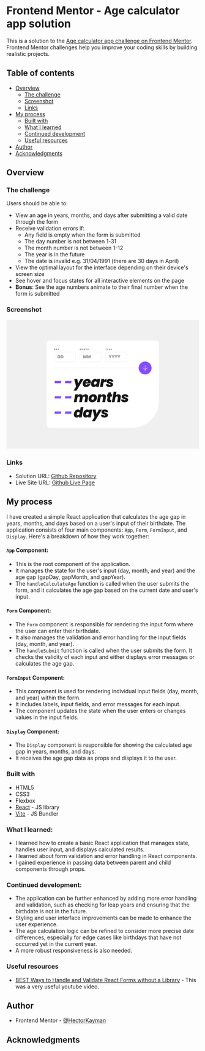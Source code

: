 # Frontend Mentor - Age calculator app solution

This is a solution to the [Age calculator app challenge on Frontend Mentor](https://www.frontendmentor.io/challenges/age-calculator-app-dF9DFFpj-Q). Frontend Mentor challenges help you improve your coding skills by building realistic projects.

## Table of contents

- [Overview](#overview)
  - [The challenge](#the-challenge)
  - [Screenshot](#screenshot)
  - [Links](#links)
- [My process](#my-process)
  - [Built with](#built-with)
  - [What I learned](#what-i-learned)
  - [Continued development](#continued-development)
  - [Useful resources](#useful-resources)
- [Author](#author)
- [Acknowledgments](#acknowledgments)

## Overview

### The challenge

Users should be able to:

- View an age in years, months, and days after submitting a valid date through the form
- Receive validation errors if:
  - Any field is empty when the form is submitted
  - The day number is not between 1-31
  - The month number is not between 1-12
  - The year is in the future
  - The date is invalid e.g. 31/04/1991 (there are 30 days in April)
- View the optimal layout for the interface depending on their device's screen size
- See hover and focus states for all interactive elements on the page
- **Bonus**: See the age numbers animate to their final number when the form is submitted

### Screenshot

![](/screenshots/desktop-design.jpg)

### Links

- Solution URL: [Github Repository](https://github.com/HectorKayman/age-calculator)
- Live Site URL: [Github Live Page](https://hectorkayman.github.io/age-calculator/)

## My process

I have created a simple React application that calculates the age gap in years, months, and days based on a user's input of their birthdate. The application consists of four main components: `App`, `Form`, `FormInput`, and `Display`. Here's a breakdown of how they work together:

#### `App` Component:

- This is the root component of the application.
- It manages the state for the user's input (day, month, and year) and the age gap (gapDay, gapMonth, and gapYear).
- The `handleCalculateAge` function is called when the user submits the form, and it calculates the age gap based on the current date and user's input.

#### `Form` Component:

- The `Form` component is responsible for rendering the input form where the user can enter their birthdate.
- It also manages the validation and error handling for the input fields (day, month, and year).
- The `handleSubmit` function is called when the user submits the form. It checks the validity of each input and either displays error messages or calculates the age gap.

#### `FormInput` Component:

- This component is used for rendering individual input fields (day, month, and year) within the form.
- It includes labels, input fields, and error messages for each input.
- The component updates the state when the user enters or changes values in the input fields.

#### `Display` Component:

- The `Display` component is responsible for showing the calculated age gap in years, months, and days.
- It receives the age gap data as props and displays it to the user.

### Built with

- HTML5
- CSS3
- Flexbox
- [React](https://reactjs.org/) - JS library
- [Vite](https://vitejs.dev/) - JS Bundler

### What I learned:

- I learned how to create a basic React application that manages state, handles user input, and displays calculated results.
- I learned about form validation and error handling in React components.
- I gained experience in passing data between parent and child components through props.

### Continued development:

- The application can be further enhanced by adding more error handling and validation, such as checking for leap years and ensuring that the birthdate is not in the future.
- Styling and user interface improvements can be made to enhance the user experience.
- The age calculation logic can be refined to consider more precise date differences, especially for edge cases like birthdays that have not occurred yet in the current year.
- A more robust responsiveness is also needed.

### Useful resources

- [BEST Ways to Handle and Validate React Forms without a Library](https://youtu.be/tIdNeoHniEY?si=3N4ediHv0ykB8oNr) - This was a very useful youtube video.

## Author

- Frontend Mentor - [@HectorKayman](https://www.frontendmentor.io/profile/HectorKayman)

## Acknowledgments
